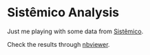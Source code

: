# Sistêmico Analysis

Just me playing with some data from [Sistêmico](http://sistemico.org).

Check the results through [nbviewer](http://nbviewer.ipython.org/github/cuducos/sistemico_analysis/blob/master/Analysis.ipynb).
